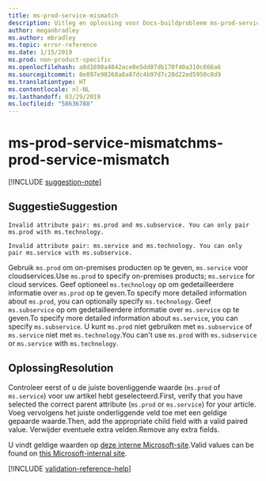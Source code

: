 ```yaml
---
title: ms-prod-service-mismatch
description: Uitleg en oplossing voor Docs-buildprobleem ms-prod-service-mismatch
author: meganbradley
ms.author: mbradley
ms.topic: error-reference
ms.date: 1/15/2019
ms.prod: non-product-specific
ms.openlocfilehash: a8d1698a4842ace0e5dd07db170f40a310c666a6
ms.sourcegitcommit: 8e897e90268a8a87dc4b97d7c28d22ed5950c8d9
ms.translationtype: HT
ms.contentlocale: nl-NL
ms.lasthandoff: 03/29/2019
ms.locfileid: "58636788"
---
```

# <a name="ms-prod-service-mismatch"></a><span data-ttu-id="03b65-103">ms-prod-service-mismatch</span><span class="sxs-lookup"><span data-stu-id="03b65-103">ms-prod-service-mismatch</span></span>

[!INCLUDE [suggestion-note](includes/suggestion-note.md)]

## <a name="suggestion"></a><span data-ttu-id="03b65-104">Suggestie</span><span class="sxs-lookup"><span data-stu-id="03b65-104">Suggestion</span></span>

`Invalid attribute pair: ms.prod and ms.subservice. You can only pair ms.prod with ms.technology.`

`Invalid attribute pair: ms.service and ms.technology. You can only pair ms.service with ms.subservice.`

<span data-ttu-id="03b65-105">Gebruik `ms.prod` om on-premises producten op te geven, `ms.service` voor cloudservices.</span><span class="sxs-lookup"><span data-stu-id="03b65-105">Use `ms.prod` to specify on-premises products; `ms.service` for cloud services.</span></span> <span data-ttu-id="03b65-106">Geef optioneel `ms.technology` op om gedetailleerdere informatie over `ms.prod` op te geven.</span><span class="sxs-lookup"><span data-stu-id="03b65-106">To specify more detailed information about `ms.prod`, you can optionally specify `ms.technology`.</span></span> <span data-ttu-id="03b65-107">Geef `ms.subservice` op om gedetailleerdere informatie over `ms.service` op te geven.</span><span class="sxs-lookup"><span data-stu-id="03b65-107">To specify more detailed information about `ms.service`, you can specify `ms.subservice`.</span></span> <span data-ttu-id="03b65-108">U kunt `ms.prod` niet gebruiken met `ms.subservice` of `ms.service` niet met `ms.technology`.</span><span class="sxs-lookup"><span data-stu-id="03b65-108">You can't use `ms.prod` with `ms.subservice` or `ms.service` with `ms.technology`.</span></span>

## <a name="resolution"></a><span data-ttu-id="03b65-109">Oplossing</span><span class="sxs-lookup"><span data-stu-id="03b65-109">Resolution</span></span>

<span data-ttu-id="03b65-110">Controleer eerst of u de juiste bovenliggende waarde (`ms.prod` of `ms.service`) voor uw artikel hebt geselecteerd.</span><span class="sxs-lookup"><span data-stu-id="03b65-110">First, verify that you have selected the correct parent attribute (`ms.prod` or `ms.service`) for your article.</span></span> <span data-ttu-id="03b65-111">Voeg vervolgens het juiste onderliggende veld toe met een geldige gepaarde waarde.</span><span class="sxs-lookup"><span data-stu-id="03b65-111">Then, add the appropriate child field with a valid paired value.</span></span> <span data-ttu-id="03b65-112">Verwijder eventuele extra velden.</span><span class="sxs-lookup"><span data-stu-id="03b65-112">Remove any extra fields.</span></span>

<span data-ttu-id="03b65-113">U vindt geldige waarden op [deze interne Microsoft-site](https://docsmetadatatool.azurewebsites.net/allowlists).</span><span class="sxs-lookup"><span data-stu-id="03b65-113">Valid values can be found on [this Microsoft-internal site](https://docsmetadatatool.azurewebsites.net/allowlists).</span></span>

<!--make sure to add this file to your includes folder and verify the path-->
[!INCLUDE [validation-reference-help](includes/validation-reference-help.md)]
